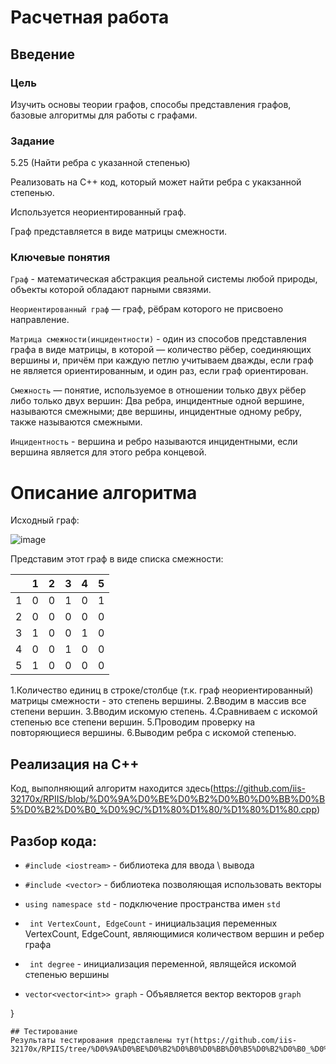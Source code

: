 # Расчетная работа 

## Введение

### Цель
Изучить основы теории графов, способы представления графов, базовые алгоритмы для работы с графами.
### Задание
5.25 (Найти ребра с указанной степенью)

Реализовать на C++ код, который может найти ребра с укакзанной степенью.

Используется неориентированный граф.

Граф представляется в виде матрицы смежности.

### Ключевые понятия
`Граф` - математическая абстракция реальной системы любой природы, объекты которой обладают парными связями.

`Неориентированный граф` —  граф, рёбрам которого не присвоено направление.

`Матрица смежности(инцидентности)` - один из способов представления графа в виде матрицы, в которой — количество рёбер, соединяющих вершины и, причём при каждую петлю учитываем дважды, если граф не является ориентированным, и один раз, если граф ориентирован.

`Смежность` — понятие, используемое в отношении только двух рёбер либо только двух вершин: Два ребра, инцидентные одной вершине, называются смежными; две вершины, инцидентные одному ребру, также называются смежными. 

`Инцидентность` - вершина и ребро называются инцидентными, если вершина является для этого ребра концевой.

# Описание алгоритма

Исходный граф:

![image](https://github.com/iis-32170x/RPIIS/assets/147264756/9dde6a82-8d37-421e-b384-fbf9635d96f8)


Представим этот граф в виде списка смежности:


|   | 1 | 2 | 3 | 4 | 5 |
| --- | --- | --- | --- | --- | --- |
| 1 | 0 | 0 | 1 | 0 | 1 |
| 2 | 0 | 0 | 0 | 0 | 0 |
| 3 | 1 | 0 | 0 | 1 | 0 |
| 4 | 0 | 0 | 1 | 0 | 0 |
| 5 | 1 | 0 | 0 | 0 | 0 |

1.Количество единиц в строке/столбце (т.к. граф неориентированный) матрицы смежности - это степень вершины.
2.Вводим в массив все степени вершин.
3.Вводим искомую степень.
4.Сравниваем с искомой степенью все степени вершин.
5.Проводим проверку на повторяющиеся вершины.
6.Выводим ребра с искомой степенью.

## Реализация на C++

Код, выполняющий алгоритм находится здесь(https://github.com/iis-32170x/RPIIS/blob/%D0%9A%D0%BE%D0%B2%D0%B0%D0%BB%D0%B5%D0%B2%D0%B0_%D0%9C/%D1%80%D1%80/%D1%80%D1%80.cpp)

## Разбор кода:

- `#include <iostream>` - библиотека для ввода \ вывода

- `#include <vector>` - библиотека позволяющая использовать векторы

- `using namespace std` - подключение пространства имен `std`

- ` int VertexCount, EdgeCount` - инициальзация переменных VertexCount, EdgeCount, являющимися количеством вершин и ребер графа

- ` int degree` - инициализация переменной, являщейся искомой степенью вершины

- `vector<vector<int>> graph` - Объявляется вектор векторов `graph`

    
}
```
## Тестирование
Результаты тестирования представлены тут(https://github.com/iis-32170x/RPIIS/tree/%D0%9A%D0%BE%D0%B2%D0%B0%D0%BB%D0%B5%D0%B2%D0%B0_%D0%9C/%D1%80%D1%80/tests)
